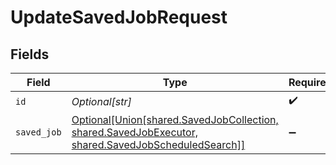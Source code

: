 # UpdateSavedJobRequest


## Fields

| Field                                                                                                                                      | Type                                                                                                                                       | Required                                                                                                                                   | Description                                                                                                                                |
| ------------------------------------------------------------------------------------------------------------------------------------------ | ------------------------------------------------------------------------------------------------------------------------------------------ | ------------------------------------------------------------------------------------------------------------------------------------------ | ------------------------------------------------------------------------------------------------------------------------------------------ |
| `id`                                                                                                                                       | *Optional[str]*                                                                                                                            | :heavy_check_mark:                                                                                                                         | Unique ID                                                                                                                                  |
| `saved_job`                                                                                                                                | [Optional[Union[shared.SavedJobCollection, shared.SavedJobExecutor, shared.SavedJobScheduledSearch]]](undefined/models/shared/savedjob.md) | :heavy_minus_sign:                                                                                                                         | SavedJob object to be updated                                                                                                              |